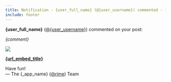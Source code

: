 ```yaml
---
title: Notification - {user_full_name} (@{user_username}) commented - {comment_sm}
include: footer
---
```


**{user_full_name}** ([@{user_username}]({_app_base_url}/@{user_username})) commented on your post:

*{comment}*

[![]({url_embed_thumbnail_url})]({_app_base_url}/url/{url_embed_url_id})

**[{url_embed_title}]({_app_base_url}/url/{url_embed_url_id})**

Have fun!  
&mdash; The {_app_name} ([@rime]({_app_base_url}/@rime])) Team